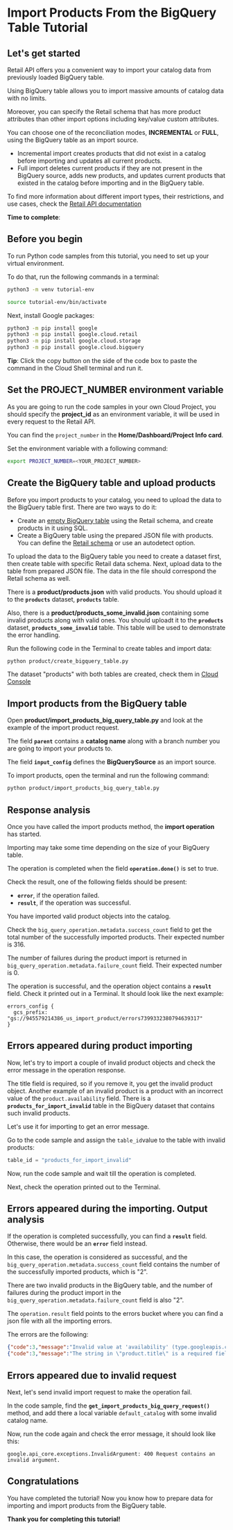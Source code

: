# **Import Products From the BigQuery Table Tutorial**

## Let's get started

Retail API offers you a convenient way to import your catalog data from previously loaded BigQuery table.

Using BigQuery table allows you to import massive amounts of catalog data with no limits.

Moreover, you can specify the Retail schema that has more product attributes than other import options including
key/value custom attributes.

You can choose one of the reconciliation modes, **INCREMENTAL** or **FULL**, using the BigQuery table as an import source.

 - Incremental import creates products that did not exist in a catalog before importing and updates all current products.
 - Full import deletes current products if they are not present in the BigQuery source, adds new products, and updates
  current products that existed in the catalog before importing and in the BigQuery table.

To find more information about different import types, their restrictions, and use cases, check the [Retail API documentation](https://cloud.google.com/retail/docs/upload-catalog#considerations)

**Time to complete**: 
<walkthrough-tutorial-duration duration="3.0"></walkthrough-tutorial-duration>

## Before you begin

To run Python code samples from this tutorial, you need to set up your virtual environment.

To do that, run the following commands in a terminal:

```bash
python3 -m venv tutorial-env
```

```bash
source tutorial-env/bin/activate
```

Next, install Google packages:

```bash
python3 -m pip install google
python3 -m pip install google.cloud.retail
python3 -m pip install google.cloud.storage
python3 -m pip install google.cloud.bigquery
```

**Tip**: Click the copy button on the side of the code box to paste the command in the Cloud Shell terminal and run it.

## Set the PROJECT_NUMBER environment variable

As you are going to run the code samples in your own Cloud Project, you should specify the **project_id** as an environment variable, it will be used in every request to the Retail API.

You can find the ```project_number``` in the **Home/Dashboard/Project Info card**.

Set the environment variable with a following command:
```bash
export PROJECT_NUMBER=<YOUR_PROJECT_NUMBER>
```

## Create the BigQuery table and upload products

Before you import products to your catalog, you need to upload the data to the BigQuery table first. There are two ways to do it:

 - Create an [empty BigQuery table](https://cloud.google.com/bigquery/docs/tables#creating_an_empty_table_with_a_schema_definition)
  using the Retail schema, and create products in it using SQL.
 - Create a BigQuery table using the prepared JSON file with products. You can define the [Retail schema](https://cloud.google.com/retail/docs/catalog#expandable-1) or
  use an autodetect option.
   
To upload the data to the BigQuery table you need to create a dataset first, then create table with specific Retail data schema. 
Next, upload data to the table from prepared JSON file. The data in the file should correspond the Retail schema as well.

There is a **product/products.json** with valid products. You should upload it to the **```products```** dataset, **```products```** table.

Also, there is a **product/products_some_invalid.json** containing some invalid products along with valid ones. You should uploadt it to the **```products```** dataset, **```products_some_invalid```** table. This table will be used to demonstrate the error handling.

Run the following code in the Terminal to create tables and import data:
```bash
python product/create_bigquery_table.py
```
The dataset "products" with both tables are created, check them in [Cloud Console](https://console.corp.google.com/bigquery)

## Import products from the BigQuery table

Open **product/import_products_big_query_table.py** and look at the example of the import product request.

The field **```parent```** contains a **catalog name** along with a branch number you are going to import your
products to.

The field **```input_config```** defines the **BigQuerySource** as an import source.

To import products, open the terminal and run the following command:

```bash
python product/import_products_big_query_table.py
```

## Response analysis

Once you have called the import products method, the **import operation** has started.

Importing may take some time depending on the size of your BigQuery table.

The operation is completed when the field **```operation.done()```** is set to true. 

Check the result, one of the following fields should be present:
 - **```error```**, if the operation failed.
 - **```result```**, if the operation was successful.

You have imported valid product objects into the catalog.

Check the ```big_query_operation.metadata.success_count``` field to get the total number of the successfully imported products. Their expected number is 316.

The number of failures during the product import is returned in ```big_query_operation.metadata.failure_count``` field. Their expected number is 0.

The operation is successful, and the operation object contains a **```result```** field.
Check it printed out in a Terminal. It should look like the next example: 
```
errors_config {
  gcs_prefix: "gs://945579214386_us_import_product/errors7399332380794639317"
}
```

## Errors appeared during product importing

Now, let's try to import a couple of invalid product objects and check the error message in the operation response. 

The title field is required, so if you remove it, you get the invalid product object. 
Another example of an invalid product is a product with an incorrect value of the ```product.availability``` field.
There is a **```products_for_import_invalid```** table in the BigQuery dataset that contains such invalid products.

Let's use it for importing to get an error message.

Go to the code sample and assign the ```table_id```value to the table with invalid products:

```py
table_id = "products_for_import_invalid"
```
Now, run the code sample and wait till the operation is completed. 

Next, check the operation printed out to the Terminal.

## Errors appeared during the importing. Output analysis

If the operation is completed successfully, you can find a **```result```** field. Otherwise, there would be an **```error```** field instead.

In this case, the operation is considered as successful, and the ```big_query_operation.metadata.success_count``` field contains the number of the successfully imported products, which is "2".

There are two invalid products in the BigQuery table, and the number of failures during the product import in the ```big_query_operation.metadata.failure_count``` field is also "2".

The ```operation.result``` field points to the errors bucket where you can find a json file with all the importing errors.

The errors are the following: 

```json
{"code":3,"message":"Invalid value at 'availability' (type.googleapis.com/google.cloud.retail.v2main.Product.Availability): \"INVALID_VALUE\"","details":[{"@type":"type.googleapis.com/google.protobuf.Struct","value":{"line_number":1}}]}
{"code":3,"message":"The string in \"product.title\" is a required field, but no value is found.","details":[{"@type":"type.googleapis.com/google.protobuf.Struct","value":{"line_number":4}}]}
```

## Errors appeared due to invalid request

Next, let's send invalid import request to make the operation fail. 

In the code sample, find the **```get_import_products_big_query_request()```** method, and add there a local variable ```default_catalog``` with some invalid catalog name.

Now, run the code again and check the error message, it should look like this:

```
google.api_core.exceptions.InvalidArgument: 400 Request contains an invalid argument.
```

## Congratulations

<walkthrough-conclusion-trophy></walkthrough-conclusion-trophy>

You have completed the tutorial! Now you know how to prepare data for importing and import products from the
BigQuery table.

**Thank you for completing this tutorial!**
